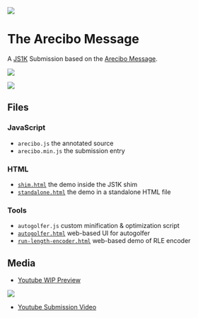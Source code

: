 ![](http://i.imgur.com/i639b9Z.png)

# The Arecibo Message

A [JS1K](http://js1k.com/2017-magic/) Submission based on the [Arecibo Message](https://en.wikipedia.org/wiki/Arecibo_message).

![](arecibo.gif)

![](http://i.imgur.com/jX9BFDS.png)

## Files

### JavaScript

- `arecibo.js` the annotated source
- `arecibo.min.js` the submission entry

### HTML

- [`shim.html`](https://tomhodgins.github.io/js1k-arecibo/shim.html) the demo inside the JS1K shim
- [`standalone.html`](https://tomhodgins.github.io/js1k-arecibo/standalone.html) the demo in a standalone HTML file


### Tools

- `autogolfer.js` custom minification & optimization script
- [`autogolfer.html`](https://tomhodgins.github.io/js1k-arecibo/tools/autogolfer.html) web-based UI for autogolfer
- [`run-length-encoder.html`](https://tomhodgins.github.io/js1k-arecibo/tools/run-length-encoder.html) web-based demo of RLE encoder


## Media

- [Youtube WIP Preview](https://www.youtube.com/watch?v=99tts6_DnDg)

[![](http://i.imgur.com/X9imOqu.png)](https://youtu.be/me2VWmGubok)

- [Youtube Submission Video](https://youtu.be/me2VWmGubok)